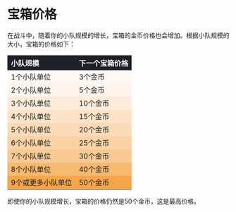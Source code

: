 # 宝箱价格

在战斗中，随着你的小队规模的增长，宝箱的金币价格也会增加。根据小队规模的大小，宝箱的价格如下：

<style>
    .heatMapChestPrices {
        width: 100%;
        text-align: left;
    }
    .heatMapChestPrices th {
        word-wrap: break-word;
        text-align: left;
        color: white;
        background: #202127;
    }
    .heatMapChestPrices tr:nth-child(1) { background: rgba(243, 130, 0, 0.04); }
    .heatMapChestPrices tr:nth-child(2) { background: rgba(243, 130, 0, 0.07); }
    .heatMapChestPrices tr:nth-child(3) { background: rgba(243, 130, 0, 0.14); }
    .heatMapChestPrices tr:nth-child(4) { background: rgba(243, 130, 0, 0.21); }
    .heatMapChestPrices tr:nth-child(5) { background: rgba(243, 130, 0, 0.28); }
    .heatMapChestPrices tr:nth-child(6) { background: rgba(243, 130, 0, 0.35); }
    .heatMapChestPrices tr:nth-child(7) { background: rgba(243, 130, 0, 0.42); }
    .heatMapChestPrices tr:nth-child(8) { background: rgba(243, 130, 0, 0.56); }
    .heatMapChestPrices tr:nth-child(9) { background: rgba(243, 130, 0, 0.70); }
</style>

<div class="heatMapChestPrices">

| 小队规模 | 下一个宝箱价格 | 
| -- | -- |
| 1个小队单位 | 3个金币 |
| 2个小队单位 | 5个金币 |
| 3个小队单位 | 10个金币 |
| 4个小队单位 | 15个金币 |
| 5个小队单位 | 20个金币 |
| 6个小队单位 | 25个金币 |
| 7个小队单位 | 30个金币 |
| 8个小队单位 | 40个金币 |
| 9个或更多小队单位 | 50个金币 |

</div>

即使你的小队规模增长，宝箱的价格仍然是50个金币，这是最高价格。